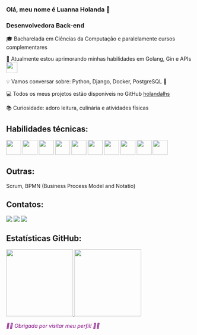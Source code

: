 ### Olá, meu nome é Luanna Holanda 👋
### Desenvolvedora Back-end


🎓 Bacharelada em Ciências da Computação e paralelamente cursos complementares

🚀 Atualmente estou aprimorando minhas habilidades em Golang, Gin e APIs 
 <img loading="lazy" src="https://cdn.jsdelivr.net/gh/devicons/devicon@latest/icons/go/go-original.svg" width="30" height="30"/>

💡 Vamos conversar sobre: Python, Django, Docker, PostgreSQL 💬

💻 Todos os meus projetos estão disponíveis no GitHub [holandalhs](https://github.com/holandalhs)

📚 Curiosidade: adoro leitura, culinária e atividades físicas



## Habilidades técnicas:
<img loading="lazy" src="https://cdn.jsdelivr.net/gh/devicons/devicon@latest/icons/python/python-original-wordmark.svg" width="40" height="40"/> <img loading="lazy" src="https://cdn.jsdelivr.net/gh/devicons/devicon@latest/icons/django/django-plain-wordmark.svg" width="40" height="40"/> <img loading="lazy" src="https://cdn.jsdelivr.net/gh/devicons/devicon@latest/icons/pytest/pytest-original-wordmark.svg" width="40" height="40"/> <img loading="lazy" src="https://cdn.jsdelivr.net/gh/devicons/devicon@latest/icons/docker/docker-original-wordmark.svg" width="40" height="40"/> <img loading="lazy" src="https://cdn.jsdelivr.net/gh/devicons/devicon@latest/icons/composer/composer-original.svg" width="40" height="40"/> <img loading="lazy" src="https://cdn.jsdelivr.net/gh/devicons/devicon@latest/icons/postgresql/postgresql-original-wordmark.svg" width="40" height="40"/> <img loading="lazy" src="https://cdn.jsdelivr.net/gh/devicons/devicon/icons/git/git-original.svg" width="40" height="40"/> 
<img loading="lazy" src="https://cdn.jsdelivr.net/gh/devicons/devicon@latest/icons/github/github-original-wordmark.svg" width="40" height="40"/> 
<img loading="lazy" src="https://cdn.jsdelivr.net/gh/devicons/devicon@latest/icons/linux/linux-original.svg" width="40" height="40"/> <img loading="lazy" src="https://cdn.jsdelivr.net/gh/devicons/devicon@latest/icons/vscode/vscode-original-wordmark.svg" width="40" height="40"/>

## Outras:
Scrum, BPMN (Business Process Model and Notatio)




## Contatos:
<div>
<a href="https://instagram.com/lholanda7" target="_blank"><img loading="lazy" src="https://img.shields.io/badge/-Instagram-%23E4405F?style=for-the-badge&logo=instagram&logoColor=white" target="_blank"></a>
<a href = "mailto:holandalhs@gmail.com"><img loading="lazy" src="https://img.shields.io/badge/Gmail-D14836?style=for-the-badge&logo=gmail&logoColor=white" target="_blank"></a>
<a href="https://www.linkedin.com/in/luanna-holanda" target="_blank"><img loading="lazy" src="https://img.shields.io/badge/-LinkedIn-%230077B5?style=for-the-badge&logo=linkedin&logoColor=white" target="_blank"></a>   
</div>

## Estatísticas GitHub:
<div>
<a href="https://github.com/holandalhs">  
    <img loading="lazy" height="180em" src="https://github-readme-stats.vercel.app/api/top-langs/?username=holandalhs&layout=compact&langs_count=7&theme=dracula"/>  
    <img loading="lazy" height="180em" src="https://github-readme-stats.vercel.app/api?username=holandalhs&show_icons=true&theme=dracula&include_all_commits=true&count_private=true"/>  
</a> 
</div>  





<em style="color: purple;">🌱🌱 Obrigada por visitar meu perfil! 🌱🌱</em>



